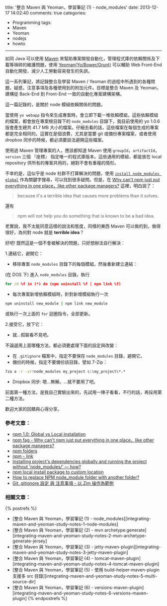 title: '整合 Maven 與 Yeoman，學習筆記 (1) - node_modules'
date: 2013-12-17 14:02:40
comments: true
categories:
  - Programming
tags:
  - Maven
  - Yeoman
  - nodejs
  - howto
---
如同 Java 可以使用 [Maven] 來幫助專案開發自動化，管理程式庫的依賴關係及下載等瑣碎的維護問題，使用 [Yeoman(Yo/Bower/Grunt)][Yeoman] 可以輔助 Web Front-End 自動化開發，減少人工勞動容易發生的失誤。

這一系列筆記，將記錄整合及學習 Maven / Yeoman 的過程中所遇到的各種問題，疑惑，注意事項及各種使用到的附加元件。目標是整合 Maven 及 Yeoman，建構從 Back-End 到 Front-End 一致的自動化專案建構架構。

這一篇記錄的，是關於 node 模組依賴關係的問題。

<!-- more -->

當使用 `yo webapp` 指令來生成專案時，會立即下載一堆依賴模組，這些依賴模組的檔案，都會放在專案根目錄下的 `node_modules` 目錄下，我目前使用的 yo 1.0.6 版會產生總共 41.7 MB 大小的檔案。仔細去看的話，這些檔案在每個生成的專案都是完全相同的。這實在是個浪費，尤其是當要 git 或備份專案檔案，或者使用 dropbox 同步的時候，都必須要設法避開這些檔案。

使用過 Maven 管理專案的人，應該都知道 Maven 使用 `groupId`，`artifactId`，`version` 三個 『座標』 指定唯一的程式庫版本。這些通用的模組，都是放在 local repository 供所有的專案共用的，絕對不會有重複的情形。

不幸的是，這似乎是 node 社群不打算解決的問題，使用 [`install node_modules global`][install node_modules global] 作為關鍵字搜尋，可以找到很多疑問。但是，在 [Why can't npm just put everything in one place，like other package managers?][npm_node_modules] 這裡，明白說了：

> because it's a terrible idea that causes more problems than it solves.

還有

> npm will not help you do something that is known to be a bad idea.

老實說，我不太能同意這樣的說法和態度，同樣的東西 Maven 可以做的到，做得很好，為何對 node 就是 **terrible idea**？

好吧! 既然這是一個不會被解決的問題，只好想辦法自行解決：

1.連結它，避開它：

* 移除專案 `node_modules` 目錄下的每個模組，然後重新建立連結：

(在 DOS 下) 進入 `node_modules` 目錄，執行

``` bat
for /d %f in (*) do (npm uninstall %f | npm link %f)
```

* 每次專案新增依賴模組時，針對新增模組執行一次

``` bat
npm uninstall new_module | npm link new_module
```

或執行一次上面的 `for` 迴圈指令，全部更新。

2.接受它，放下它：

* 就...假裝看不見吧。

不論選用上面哪種方法，都必須要處理下面的設定與改變：

* 在 `.gitignore` 檔案中，指定不要保存 `node_modules` 目錄，避開它。
* 備份的時候，指定不要備份該目錄，譬如 7-Zip：

``` bat
7za a -r -xr!node_modules my_project c:\my_project\*.*
```

* Dropbox 同步: 嗯...無解。...就不要用了吧。

前面第一種方法，是我自己實驗出來的，先試用一陣子看看，不行的話，再採用第二種方法。

歡迎大家的回饋與心得分享。

### 參考文章：

* [npm 1.0: Global vs Local installation][nodejs_npm_installation]
* [npm fag - Why can't npm just put everything in one place，like other package managers?][npmjs_faq]
* [npm folders]
* [npm - link]
* [Installing project's dependencies globally and running the project without 'node_modules/' — how?][stackoverflow_node_modules]
* [npm local install package to custom location][stackoverflow_npm_install_location]
* [How to replace NPM node_module folder with another folder?][stackoverflow_npm_replace_folder]
* [Git .gitignore 設定 與 注意事項 - 以 Zim 操作為範例][longwin]

### 相關文章：

<!-- cross references -->

{% postrefs %}
* [整合 Maven 與 Yeoman，學習筆記 (1) - node_modules][integrating-maven-and-yeoman-study-notes-1-node-modules]
* [整合 Maven 與 Yeoman，學習筆記 (2) - mvn archetype:generate][integrating-maven-and-yeoman-study-notes-2-mvn-archetype-generate-jersey]
* [整合 Maven 與 Yeoman，學習筆記 (3) - jetty-maven-plugin][integrating-maven-and-yeoman-study-notes-3-jetty-maven-plugin]
* [整合 Maven 與 Yeoman，學習筆記 (4) - tomcat-maven-plugin][integrating-maven-and-yeoman-study-notes-4-tomcat-maven-plugin]
* [整合 Maven 與 Yeoman，學習筆記 (5) - 使用 build-helper-maven-plugin 支援多 src 目錄][integrating-maven-and-yeoman-study-notes-5-multi-source-dir]
* [整合 Maven 與 Yeoman，學習筆記 (6) - versions-maven-plugin][integrating-maven-and-yeoman-study-notes-6-versions-maven-plugin]
{% endpostrefs %}

<!-- external references -->

[Maven]: http://maven.apache.org/
[Yeoman]: http://yeoman.io/ "Yeoman (Yo/Bower/Grunt)"
[install node_modules global]: https://www.google.com.tw/search?q=+install+node_modules+global&amp;oq=+install+node_modules+global
[npm_node_modules]: https://npmjs.org/doc/faq.html#Why-can-t-npm-just-put-everything-in-one-place-like-other-package-managers "Why can't npm just put everything in one place，like other package managers?"
[nodejs_npm_installation]: https://nodejs.org/en/blog/npm/npm-1-0-global-vs-local-installation/ "npm 1.0: Global vs Local installation"
[npmjs_faq]: https://docs.npmjs.com/misc/faq#why-can-t-npm-just-put-everything-in-one-place-like-other-package-managers "npm fag - Why can't npm just put everything in one place，like other package managers?"
[npm folders]: https://docs.npmjs.com/files/folders
[npm - link]: https://docs.npmjs.com/cli/link
[stackoverflow_node_modules]: http://stackoverflow.com/questions/19141614/installing-projects-dependencies-globally-and-running-the-project-without-node "Installing project's dependencies globally and running the project without 'node_modules/' — how?"
[stackoverflow_npm_install_location]: http://stackoverflow.com/questions/14742553/npm-local-install-package-to-custom-location "npm local install package to custom location"
[stackoverflow_npm_replace_folder]: http://stackoverflow.com/questions/13668097/how-to-replace-npm-node-module-folder-with-another-folder "How to replace NPM node_module folder with another folder?"
[longwin]: http://blog.longwin.com.tw/2010/01/git-ignore-howto-set-zim-2010/ "Git .gitignore 設定 與 注意事項 - 以 Zim 操作為範例"

